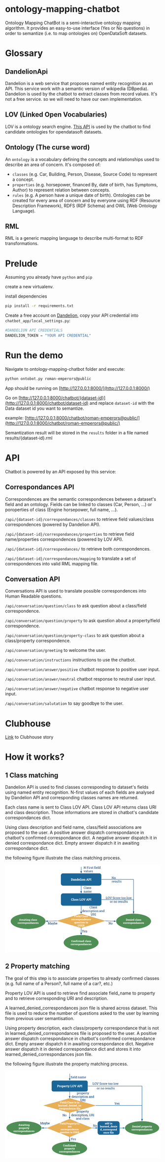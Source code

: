 # ontology-mapping-chatbot

Ontology Mapping ChatBot is a  semi-interactive ontology mapping algorithm. It provides an easy-to-use interface (Yes or No questions) in order to semantize (i.e. to map ontologies on) OpenDataSoft datasets.

# Glossary

## DandelionApi
Dandelion is a web service that proposes named entity recognition as an API. This service work with a semantic version of wikipedia (DBpedia).
Dandelion is used by the chatbot to extract classes from record values.
It's not a free service. so we will need to have our own implementation.

## LOV (Linked Open Vocabularies)
LOV is a ontology search engine. [This API](http://lov.okfn.org/dataset/lov/api) is used by the chatbot to find candidate ontologies for opendatasoft datasets.

## Ontology (The curse word)

An `ontology` is a vocabulary defining the concepts and relationships used to describe an area of concern.
It's composed of:
* `classes` (e.g. Car, Building, Person, Disease, Source Code) to represent a concept.
* `properties` (e.g. horsepower, financed By, date of birth, has Symptoms, Author) to represent relation between concepts.
* `rules` (e.g. A person have a unique date of birth).
Ontologies can be created for every area of concern and by everyone using RDF (Resource Description Framework), RDFS (RDF Schema) and OWL (Web Ontology Language).

## RML

RML is a generic mapping language to describe multi-format to RDF transformations.

# Prelude
Assuming you already have `python` and `pip`

create a new virtualenv.

install dependencies

```bash
pip install -r requirements.txt
```

Create a free account on [Dandelion](https://dandelion.eu/), copy your API credential
into `chatbot_app/local_settings.py`:

```python
#DANDELION API CREDENTIALS
DANDELION_TOKEN = "YOUR API CREDENTIAL"
```

# Run the demo
Navigate to ontology-mapping-chatbot folder and execute:

```bash
python ontobot.py roman-emperors@public
```

App should be running on [http://127.0.0.1:8000/](http://127.0.0.1:8000/)

Go on [http://127.0.0.1:8000/chatbot/{dataset-id}](http://127.0.0.1:8000/chatbot/dataset-id) and replace `dataset-id` with the Data dataset id you want to semantize.

example: [http://127.0.0.1:8000/chatbot/roman-emperors@public/](http://127.0.0.1:8000/chatbot/roman-emperors@public/)

Semantization result will be stored in the `results` folder in a file named results/{dataset-id}.rml

# API

Chatbot is powered by an API exposed by this service:

## Correspondances API

Correspondences are the semantic correspondences between a dataset's field and an ontology. Fields can be linked to classes (Car, Person, ...) or poroperties of class (Engine horsepower, full name, ...).

`/api/{dataset-id}/correspondances/classes` to retrieve field values/class correspondences (powered by Dandelion API).

`/api/{dataset-id}/correspondances/properties` to retrieve field name/properties correspondences (powered by LOV API).

`/api/{dataset-id}/correspondances/` to retrieve both correspondences.

`/api/{dataset-id}/correspondances/mapping` to translate a set of correspondences into valid RML mapping file.

## Conversation API

Conversations API is used to translate possible correspondences into Human Readable questions.

`/api/conversation/question/class` to ask question about a class/field correspondence.

`/api/conversation/question/property` to ask question about a property/field correspondence.

`/api/conversation/question/property-class` to ask question about a class/property correspondence.

`/api/conversation/greeting` to welcome the user.

`/api/conversation/instructions` instructions to use the chatbot.

`/api/conversation/answer/positive` chatbot response to positive user input.

`/api/conversation/answer/neutral` chatbot response to neutral user input.

`/api/conversation/answer/negative` chatbot response to negative user input.

`/api/conversation/salutation` to say goodbye to the user.

# Clubhouse

[Link](https://app.clubhouse.io/opendatasoft/epic/11656) to Clubhouse story

# How it works?
## 1 Class matching
Dandelion API is used to find classes corresponding to dataset's fields using named entity recognition. N-first values of each fields are analysed by Dandelion API and corresponding classes names are returned.

Each class name is sent to Class LOV API. Class LOV API returns class URI and class description. Those informations are stored in chatbot's candidate correspondances dict.

Using class description and field name, class/field associations are proposed to the user. A positive answer dispatch correspondance in chatbot's confirmed correspondance dict. A negative answer dispatch it in denied correspondance dict. Empty answer dispatch it in awaiting correspondance dict.

the following figure illustrate the class matching process.

![Class process](img/class_process.png "Class process")

## 2 Property matching
The goal of this step is to associate properties to already confirmed classes (e.g. full name of a Person?, full name of a car?, etc.)

Property LOV API is used to retrieve find associate field_name to property and to retrieve corresponding URI and description.

A learned_denied_correspondances json file is shared across dataset. This file is used to reduce the number of questions asked to the user by learning from previous user semantisation.

Using property description, each class/property correspondance that is not in learned_denied_correspondances file is proposed to the user. A positive answer dispatch correspondance in chatbot's confirmed correspondance dict. Empty answer dispatch it in awaiting correspondance dict. Negative answer dispatch it in denied correspondance dict and stores it into learned_denied_correspondances json file.

the following figure illustrate the property matching process.

![Property process](img/property_process.png "Property process")
